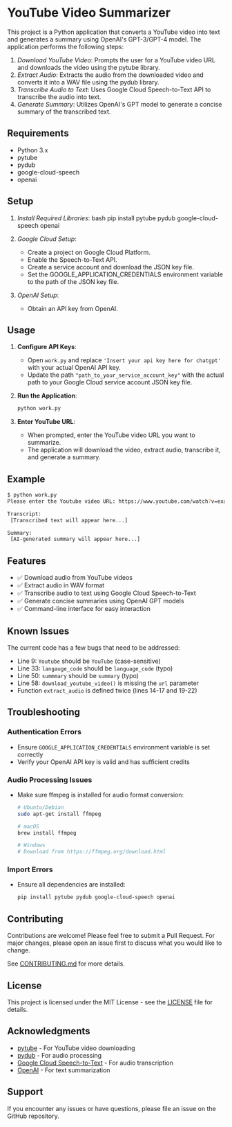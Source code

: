 # YouTube Video Summarizer

This project is a Python application that converts a YouTube video into text and generates a summary using OpenAI's GPT-3/GPT-4 model. The application performs the following steps:

1. *Download YouTube Video*: Prompts the user for a YouTube video URL and downloads the video using the pytube library.
2. *Extract Audio*: Extracts the audio from the downloaded video and converts it into a WAV file using the pydub library.
3. *Transcribe Audio to Text*: Uses Google Cloud Speech-to-Text API to transcribe the audio into text.
4. *Generate Summary*: Utilizes OpenAI's GPT model to generate a concise summary of the transcribed text.

## Requirements

- Python 3.x
- pytube
- pydub
- google-cloud-speech
- openai

## Setup

1. *Install Required Libraries*:
    bash
    pip install pytube pydub google-cloud-speech openai
    

2. *Google Cloud Setup*:
    - Create a project on Google Cloud Platform.
    - Enable the Speech-to-Text API.
    - Create a service account and download the JSON key file.
    - Set the GOOGLE_APPLICATION_CREDENTIALS environment variable to the path of the JSON key file.

3. *OpenAI Setup*:
    - Obtain an API key from OpenAI.

## Usage

1. **Configure API Keys**:
    - Open `work.py` and replace `'Insert your api key here for chatgpt'` with your actual OpenAI API key.
    - Update the path `"path_to_your_service_account_key"` with the actual path to your Google Cloud service account JSON key file.

2. **Run the Application**:
    ```bash
    python work.py
    ```

3. **Enter YouTube URL**:
    - When prompted, enter the YouTube video URL you want to summarize.
    - The application will download the video, extract audio, transcribe it, and generate a summary.

## Example

```bash
$ python work.py
Please enter the Youtube video URL: https://www.youtube.com/watch?v=example

Transcript:
 [Transcribed text will appear here...]

Summary:
 [AI-generated summary will appear here...]
```

## Features

- ✅ Download audio from YouTube videos
- ✅ Extract audio in WAV format
- ✅ Transcribe audio to text using Google Cloud Speech-to-Text
- ✅ Generate concise summaries using OpenAI GPT models
- ✅ Command-line interface for easy interaction

## Known Issues

The current code has a few bugs that need to be addressed:
- Line 9: `Youtube` should be `YouTube` (case-sensitive)
- Line 33: `langauge_code` should be `language_code` (typo)
- Line 50: `summmary` should be `summary` (typo)
- Line 58: `download_youtube_video()` is missing the `url` parameter
- Function `extract_audio` is defined twice (lines 14-17 and 19-22)

## Troubleshooting

### Authentication Errors
- Ensure `GOOGLE_APPLICATION_CREDENTIALS` environment variable is set correctly
- Verify your OpenAI API key is valid and has sufficient credits

### Audio Processing Issues
- Make sure ffmpeg is installed for audio format conversion:
    ```bash
    # Ubuntu/Debian
    sudo apt-get install ffmpeg
    
    # macOS
    brew install ffmpeg
    
    # Windows
    # Download from https://ffmpeg.org/download.html
    ```

### Import Errors
- Ensure all dependencies are installed:
    ```bash
    pip install pytube pydub google-cloud-speech openai
    ```

## Contributing

Contributions are welcome! Please feel free to submit a Pull Request. For major changes, please open an issue first to discuss what you would like to change.

See [CONTRIBUTING.md](CONTRIBUTING.md) for more details.

## License

This project is licensed under the MIT License - see the [LICENSE](LICENSE) file for details.

## Acknowledgments

- [pytube](https://github.com/pytube/pytube) - For YouTube video downloading
- [pydub](https://github.com/jiaaro/pydub) - For audio processing
- [Google Cloud Speech-to-Text](https://cloud.google.com/speech-to-text) - For audio transcription
- [OpenAI](https://openai.com/) - For text summarization

## Support

If you encounter any issues or have questions, please file an issue on the GitHub repository.
